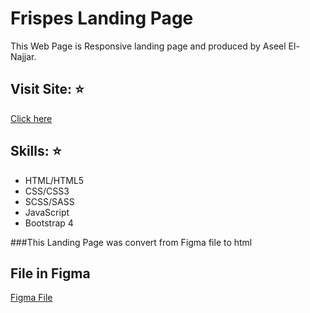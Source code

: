 # Frispes Landing Page
This Web Page is Responsive landing page and produced by Aseel El-Najjar.
## Visit Site: :star:
[Click here](https://aseelalnajar2001.github.io/Frispes-Landing-Page/)
## Skills: :star:
- HTML/HTML5
- CSS/CSS3
- SCSS/SASS
- JavaScript 
- Bootstrap 4

###This Landing Page was convert from Figma file to html
## File in Figma
[Figma File](https://www.figma.com/file/L2DH6QnNMhBuAo4Y8aqxGm/Frispes-Landing-Page---%5B-Free-UI-Kit-%5D-(Community)?node-id=0%3A1)
